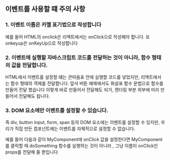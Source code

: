 이벤트를 사용할 떄 주의 사항
-------



### 1. 이벤트 이름은 카멜 표기법으로 작성합니다 

예를 들어 HTML의 onclick은 리액트에서는 onClick으로 작성해야 합니다. 또 onkeyup은 onKeyUp으로 작성합니다 

### 2. 이벤트에 실행할 자바스크립트 코드를 전달하는 것이 아니라, 함수 형태의 값을 전달합니다.

HTML에서 이벤트를 설정할 떄는 큰따옴표 안에 실행할 코드를 넣었지만, 리액트에서는 함수 형태의 객체를 전달합니다. 앞서 버튼 예제에서도 화살표 함수 문법으로 함수를 만들어 전달 했습니다 이렇게 바로 만들어서 전달해도 되거, 랜더링 부분 외부에 미리 만들어서 전달해도 됩니다.

### 3. DOM 요소에만 이벤트를 설정할 수 있습니다. 

즉 div, button input, form, span 등의 DOM 요소에는 이벤트를 설정할 수 있지만, 우리가 직접 만든  컴포넌트에는 이벤트를 자체적으로 설정할 수 없습니다. 

예를 들어 다음과 같이 MyComponent에 onClick 값을 설정한다면 MyComponent를 클릭할 때 doSomething 함수를 실행하는 것이 아니라 , 그냥 이름이 onClick인 props를 전달해 줄 뿐입니다